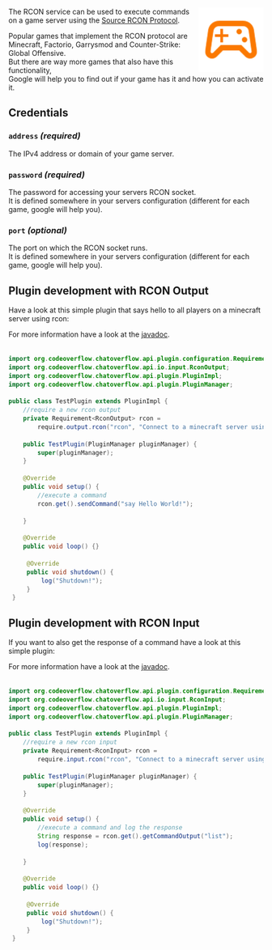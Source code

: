 <p><img align="right" width="128" height="128" src="/docs/img/services/rcon-material-icon.png"></p>

The RCON service can be used to execute commands on a game server using the [Source RCON Protocol](https://developer.valvesoftware.com/wiki/Source_RCON_Protocol).

Popular games that implement the RCON protocol are Minecraft, Factorio, Garrysmod and Counter-Strike: Global Offensive.  
But there are way more games that also have this functionality,  
Google will help you to find out if your game has it and how you can activate it.

## Credentials

### `address` _(required)_ 
The IPv4 address or domain of your game server.

### `password` _(required)_
The password for accessing your servers RCON socket.  
It is defined somewhere in your servers configuration (different for each game, google will help you).

### `port` _(optional)_
The port on which the RCON socket runs.  
It is defined somewhere in your servers configuration (different for each game, google will help you).

## Plugin development with RCON Output
Have a look at this simple plugin that says hello to all players on a minecraft server using rcon:

For more information have a look at the [javadoc](http://docs.codeoverflow.org/chatoverflow-api/org/codeoverflow/chatoverflow/api/io/input/RconOutput.html).

```java linenums="1" tab=

import org.codeoverflow.chatoverflow.api.plugin.configuration.Requirement;
import org.codeoverflow.chatoverflow.api.io.input.RconOutput;
import org.codeoverflow.chatoverflow.api.plugin.PluginImpl;
import org.codeoverflow.chatoverflow.api.plugin.PluginManager;

public class TestPlugin extends PluginImpl {
    //require a new rcon output
    private Requirement<RconOutput> rcon = 
        require.output.rcon("rcon", "Connect to a minecraft server using RCON", false);
    
    public TestPlugin(PluginManager pluginManager) {
        super(pluginManager);
    }
    
    @Override
    public void setup() {
        //execute a command
        rcon.get().sendCommand("say Hello World!");

    }
    
    @Override
    public void loop() {}
     
     @Override 
     public void shutdown() {
         log("Shutdown!");
     }
 }
```

## Plugin development with RCON Input
If you want to also get the response of a command have a look at this simple plugin:

For more information have a look at the [javadoc](http://docs.codeoverflow.org/chatoverflow-api/org/codeoverflow/chatoverflow/api/io/input/RconInput.html).

```java linenums="1" tab=

import org.codeoverflow.chatoverflow.api.plugin.configuration.Requirement;
import org.codeoverflow.chatoverflow.api.io.input.RconInput;
import org.codeoverflow.chatoverflow.api.plugin.PluginImpl;
import org.codeoverflow.chatoverflow.api.plugin.PluginManager;

public class TestPlugin extends PluginImpl {
    //require a new rcon input
    private Requirement<RconInput> rcon = 
        require.input.rcon("rcon", "Connect to a minecraft server using RCON", false);
    
    public TestPlugin(PluginManager pluginManager) {
        super(pluginManager);
    }
    
    @Override
    public void setup() {
        //execute a command and log the response
        String response = rcon.get().getCommandOutput("list");
        log(response);

    }
    
    @Override
    public void loop() {}
     
     @Override 
     public void shutdown() {
         log("Shutdown!");
     }
 }
```

